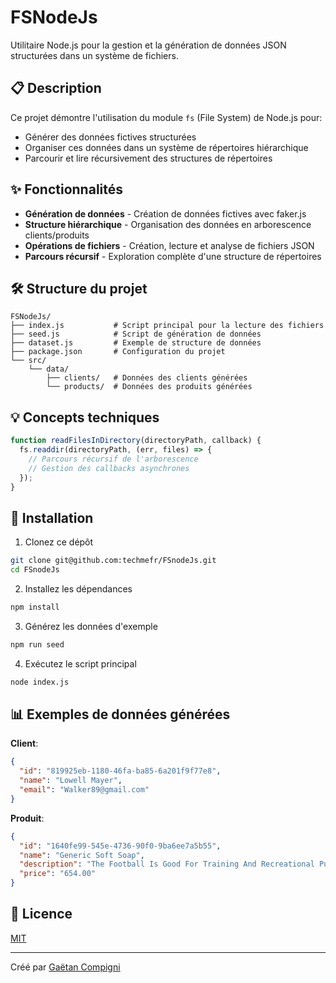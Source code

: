 # FSNodeJs

Utilitaire Node.js pour la gestion et la génération de données JSON structurées dans un système de fichiers.

## 📋 Description

Ce projet démontre l'utilisation du module `fs` (File System) de Node.js pour:
- Générer des données fictives structurées
- Organiser ces données dans un système de répertoires hiérarchique
- Parcourir et lire récursivement des structures de répertoires

## ✨ Fonctionnalités

- **Génération de données** - Création de données fictives avec faker.js
- **Structure hiérarchique** - Organisation des données en arborescence clients/produits
- **Opérations de fichiers** - Création, lecture et analyse de fichiers JSON
- **Parcours récursif** - Exploration complète d'une structure de répertoires

## 🛠️ Structure du projet

```
FSNodeJs/
├── index.js           # Script principal pour la lecture des fichiers
├── seed.js            # Script de génération de données
├── dataset.js         # Exemple de structure de données
├── package.json       # Configuration du projet
└── src/
    └── data/
        ├── clients/   # Données des clients générées
        └── products/  # Données des produits générées
```

## 💡 Concepts techniques

```javascript
function readFilesInDirectory(directoryPath, callback) {
  fs.readdir(directoryPath, (err, files) => {
    // Parcours récursif de l'arborescence
    // Gestion des callbacks asynchrones
  });
}
```

## 🚀 Installation

1. Clonez ce dépôt
```bash
git clone git@github.com:techmefr/FSnodeJs.git
cd FSnodeJs
```

2. Installez les dépendances
```bash
npm install
```

3. Générez les données d'exemple
```bash
npm run seed
```

4. Exécutez le script principal
```bash
node index.js
```

## 📊 Exemples de données générées

**Client**:
```json
{
  "id": "819925eb-1180-46fa-ba85-6a201f9f77e8",
  "name": "Lowell Mayer",
  "email": "Walker89@gmail.com"
}
```

**Produit**:
```json
{
  "id": "1640fe99-545e-4736-90f0-9ba6ee7a5b55",
  "name": "Generic Soft Soap",
  "description": "The Football Is Good For Training And Recreational Purposes",
  "price": "654.00"
}
```

## 📝 Licence

[MIT](https://choosealicense.com/licenses/mit/)

---

Créé par [Gaëtan Compigni](https://github.com/techmefr)
